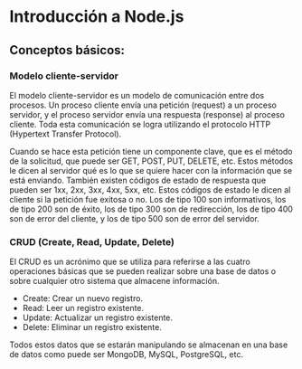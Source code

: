 # Introducción a Node.js

## Conceptos básicos:

### Modelo cliente-servidor

El modelo cliente-servidor es un modelo de comunicación entre dos procesos. Un proceso cliente envía una petición (request) a un proceso servidor, y el proceso servidor envía una respuesta (response) al proceso cliente.
Toda esta comunicación se logra utilizando el protocolo HTTP (Hypertext Transfer Protocol).

Cuando se hace esta petición tiene un componente clave, que es el método de  la solicitud, que puede ser GET, POST, PUT, DELETE, etc. Estos métodos le dicen al servidor qué es lo que se quiere hacer con la información que se está enviando.
También existen códigos de estado de respuesta que pueden ser 1xx, 2xx, 3xx, 4xx, 5xx, etc. Estos códigos de estado le dicen al cliente si la petición fue exitosa o no.
Los de tipo 100 son informativos, los de tipo 200 son de éxito, los de tipo 300 son de redirección, los de tipo 400 son de error del cliente, y los de tipo 500 son de error del servidor.

### CRUD (Create, Read, Update, Delete)

El CRUD es un acrónimo que se utiliza para referirse a las cuatro operaciones básicas que se pueden realizar sobre una base de datos o sobre cualquier otro sistema que almacene información.

- Create: Crear un nuevo registro.
- Read: Leer un registro existente.
- Update: Actualizar un registro existente.
- Delete: Eliminar un registro existente.

Todos estos datos que se estarán manipulando se almacenan en una base de datos como puede ser MongoDB, MySQL, PostgreSQL, etc.
